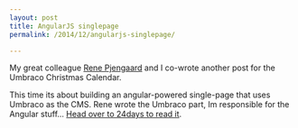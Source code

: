```yaml
---
layout: post
title: AngularJS singlepage 
permalink: /2014/12/angularjs-singlepage/

---
```


My great colleague [Rene Pjengaard](http://twitter.com/pjengaard/) and I co-wrote another post for the Umbraco Christmas Calendar. 

This time its about building an angular-powered single-page that uses Umbraco as the CMS. Rene wrote the Umbraco part, Im responsible for the Angular stuff... [Head over to 24days to read it](http://24days.in/umbraco/2014/angular-powered-frontend/).